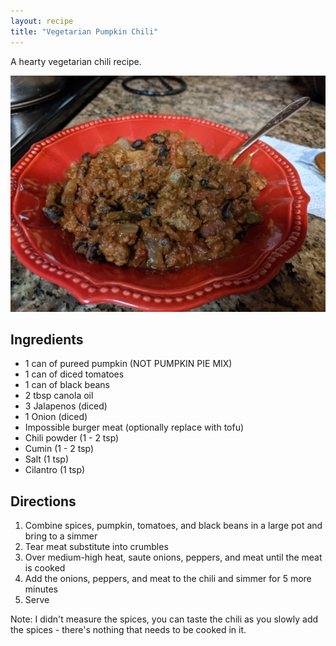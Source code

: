 ```yaml
---
layout: recipe
title: "Vegetarian Pumpkin Chili"
---
```


A hearty vegetarian chili recipe.

![Chili](/assets/images/posts/pumpkin-chili.jpg)

## Ingredients

- 1 can of pureed pumpkin (NOT PUMPKIN PIE MIX)
- 1 can of diced tomatoes
- 1 can of black beans
- 2 tbsp canola oil
- 3 Jalapenos (diced)
- 1 Onion (diced)
- Impossible burger meat (optionally replace with tofu)
- Chili powder (1 - 2 tsp)
- Cumin (1 - 2 tsp)
- Salt (1 tsp)
- Cilantro (1 tsp)

## Directions

1. Combine spices, pumpkin, tomatoes, and black beans in a large pot and bring to a simmer
2. Tear meat substitute into crumbles
3. Over medium-high heat, saute onions, peppers, and meat until the meat is cooked
4. Add the onions, peppers, and meat to the chili and simmer for 5 more minutes
5. Serve

Note: I didn't measure the spices, you can taste the chili as you slowly add the spices - there's nothing that needs to be cooked in it.
